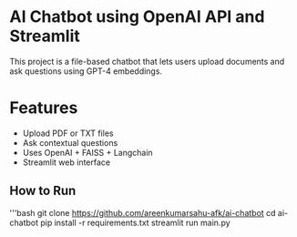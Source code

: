 # AI Chatbot using OpenAI API and Streamlit
This project is a file-based chatbot that lets users upload documents and ask questions using GPT-4 embeddings.

# Features
- Upload PDF or TXT files
- Ask contextual questions
- Uses OpenAI + FAISS + Langchain
- Streamlit web interface

## How to Run
'''bash
git clone https://github.com/areenkumarsahu-afk/ai-chatbot
cd ai-chatbot
pip install -r requirements.txt
streamlit run main.py

